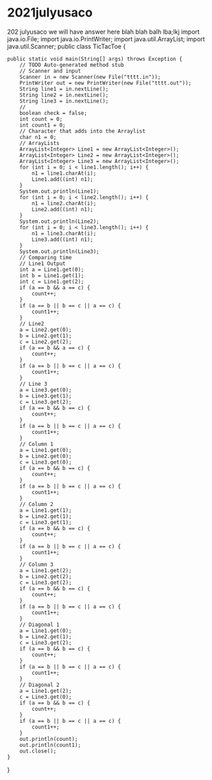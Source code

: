 # 2021julyusaco
202 julyusaco we will have answer here blah blah balh lba;lkj
import java.io.File;
import java.io.PrintWriter;
import java.util.ArrayList;
import java.util.Scanner;
public class TicTacToe {

	public static void main(String[] args) throws Exception {
		// TODO Auto-generated method stub
		// Scanner and input
		Scanner in = new Scanner(new File("tttt.in"));
		PrintWriter out = new PrintWriter(new File("tttt.out"));
		String line1 = in.nextLine();
		String line2 = in.nextLine();
		String line3 = in.nextLine();
		//
		boolean check = false;
		int count = 0;
		int count1 = 0;
		// Character that adds into the Arraylist
		char n1 = 0;
		// ArrayLists
		ArrayList<Integer> Line1 = new ArrayList<Integer>();
		ArrayList<Integer> Line2 = new ArrayList<Integer>();
		ArrayList<Integer> Line3 = new ArrayList<Integer>();
		for (int i = 0; i < line1.length(); i++) {
			n1 = line1.charAt(i);
			Line1.add((int) n1);
		}
		System.out.println(Line1);
		for (int i = 0; i < line2.length(); i++) {
			n1 = line2.charAt(i);
			Line2.add((int) n1);
		}
		System.out.println(Line2);
		for (int i = 0; i < line3.length(); i++) {
			n1 = line3.charAt(i);
			Line3.add((int) n1);
		}
		System.out.println(Line3);
		// Comparing time
		// Line1 Output
		int a = Line1.get(0);
		int b = Line1.get(1);
		int c = Line1.get(2);
		if (a == b && a == c) {
			count++;
		}
		if (a == b || b == c || a == c) {
			count1++;
		}
		// Line2
		a = Line2.get(0);
		b = Line2.get(1);
		c = Line2.get(2);
		if (a == b && a == c) {
			count++;
		}
		if (a == b || b == c || a == c) {
			count1++;
		}
		// Line 3
		a = Line3.get(0);
		b = Line3.get(1);
		c = Line3.get(2);
		if (a == b && b == c) {
			count++;
		}
		if (a == b || b == c || a == c) {
			count1++;
		}
		// Column 1
		a = Line1.get(0);
		b = Line2.get(0);
		c = Line3.get(0);
		if (a == b && b == c) {
			count++;
		}
		if (a == b || b == c || a == c) {
			count1++;
		}
		// Column 2
		a = Line1.get(1);
		b = Line2.get(1);
		c = Line3.get(1);
		if (a == b && b == c) {
			count++;
		}
		if (a == b || b == c || a == c) {
			count1++;
		}
		// Column 3
		a = Line1.get(2);
		b = Line2.get(2);
		c = Line3.get(2);
		if (a == b && b == c) {
			count++;
		}
		if (a == b || b == c || a == c) {
			count1++;
		}
		// Diagonal 1
		a = Line1.get(0);
		b = Line2.get(1);
		c = Line3.get(2);
		if (a == b && b == c) {
			count++;
		}
		if (a == b || b == c || a == c) {
			count1++;
		}
		// Diagonal 2
		a = Line1.get(2);
		c = Line3.get(0);
		if (a == b && b == c) {
			count++;
		}
		if (a == b || b == c || a == c) {
			count1++;
		}
		out.println(count);
		out.println(count1);
		out.close();
	}
}